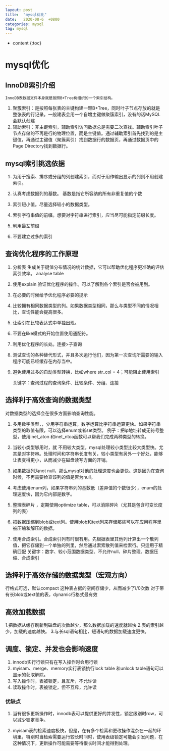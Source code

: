 ```yaml
---
layout: post
title:  "mysql优化"
date:   2020-08-6  +0800
categories: mysql
tag: mysql
---
```


* content
{:toc}

# mysql优化

## InnoDB索引介绍

    InnoDB表数据文件本身就是按照B+Tree树组织的一个索引结构。
    
1. 聚簇索引：是按照每张表的主键构建一颗B+Tree，同时叶子节点存放的就是整张表的行记录。一般建表会用一个自增主键做聚簇索引，没有的话MySQL会默认创建
2. 辅助索引：非主键索引，辅助索引访问数据总是需要二次查找。辅助索引叶子节点存储的不再是行的物理位置，而是主键值。通过辅助索引首先找到的是主键值，再通过主键值（聚簇索引）找到数据行的数据页，再通过数据页中的Page Directory找到数据行。

## mysql索引挑选依据
1. 为用于搜索、排序或分组的列创建索引，而对于用作输出显示的列则不用创建索引。
2. 认真考虑数据列的基数。
    基数是指它所容纳的所有非重复值的个数

3. 索引短小值。尽量选择较小的数据类型。
4. 索引字符串值的前缀。想要对字符串进行索引，应当尽可能指定前缀长度。
5. 利用最左前缀
6. 不要建立过多的索引

## 查询优化程序的工作原理

1. 分析表
    生成关于键值分布情况的统计数据，它可以帮助优化程序更准确的评估索引效率。
    analyse table

2. 使用explain 验证优化程序的操作。可以了解到各个索引是否会被用到。
3. 在必要的时候给予优化程序必要的提示
4. 比较拥有相同数据类型的列。如果数据类型相同，那么与类型不同的情况相比，查询性能会提高很多。
5. 让索引在比较表达式中单独出现。
6. 不要在like模式的开始位置使用通配符。
7. 利用优化程序的长处。连接>子查询
8. 测试查询的各种替代形式，并且多次运行他们，因为第一次查询所需要的输入程序可能已经缓存在内存当中。
9. 避免使用过多的自动类型转换，比如where str_col = 4；可能阻止使用索引

    关键字：查询过程的查询条件、比较条件、分组、连接 
## 选择利于高效查询的数据类型

对数据类型的选择会在很多方面影响查询性能。
1. 多用数字类型，，少用字符串运算，数字运算比字符串运算更快。如果字符串类型的取值有限，可以选择enum或者set类型。
例子：把ip地址转成无符号整型，使用inet_aton 和inet_ntoa函数可以帮我们完成两种类型的转换。
2. 当较小类型够用时，就 不用较大类型。mysql处理较小类型比较大类型快。尤其是对字符串。处理时间和字符串长度有关，较小类型有另外一个好处，能够让表变得更小，从而减少在磁盘读写方面的开销。

3. 如果数据列为not	null，那么mysql对他的处理速度也会更快。这是因为在查询时候，不再需要检查该列的值是否为null。
4. 考虑使用enum列，如果字符串列的基数低（差异值的个数很少），enum的处理速度快，因为它内部是数字。
5. 整理表碎片 ，定期使用optimize table，可以消除碎片（尤其是包含可变长度列的表）
6. 把数据压缩到blob或text列。使用blob和text列来存储那些可以在应用程序里被压缩和解压的数据。
7. 使用合成索引。合成索引列有时很有用。先根据表里其他列计算出一个散列值，把它存储到一个单独的列里，然后通过索索散列值来检索行。只适用于精确匹配
    关键字：数字、较小范围数据类型、不允许null、碎片整理、数据压缩、合成索引
## 选择利于高效存储的数据类型（宏观方向）
行格式可选，默认compact 这种表占据的空间存储少，从而减少了i/0次数
对于带有长blob或text值的表，dynamic行格式最有效


## 高效加载数据

1.把数据从缓存刷新到磁盘的次数越少，那么数据加载的速度就越快
2.表的索引越少，加载的速度越快。
3.与长sql语句相比，短语句的数据加载速度更快。

## 调度、锁定、并发也会影响速度
1. innodb实行行锁只有在写入操作时会用行锁
2. myisam、merge、memory实行表锁执行lock table 和unlock table语句可以显示的获取解除。
3. 写入操作时，表被锁定，且互斥，不允许读
4. 读取操作时，表被锁定，但不互斥，允许读
### 优缺点
1. 当有很多更新操作时，innodb表可以提供更好的并发性，锁定级别时row，可以减少锁定竞争。

2. myisam表的检索速度极快，但是，在有多个检索和更改操作混杂在一起的环境里，特别时当检索需要运行较长时间时，使用表级锁定可能会引发问题，在这种情况下，更新操作可能需要等待很长时间才能得到处理。
